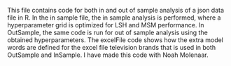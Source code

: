 This file contains code for both in and out of sample analysis of a json data file in R. In the in sample file, the in sample analysis is performed, where a hyperparameter grid is optimized for LSH and MSM performance. In OutSample, the same code is run for out of sample analysis using the obtained hyperparameters. The excelFile code shows how the extra model words are defined for the excel file television brands that is used in both OutSample and InSample.
I have made this code with Noah Molenaar. 
